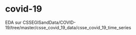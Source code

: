 # covid-19
EDA sur CSSEGISandData/COVID-19/tree/master/csse_covid_19_data/csse_covid_19_time_series
